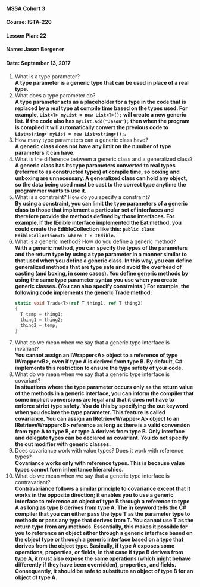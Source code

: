#### MSSA Cohort 3
#### Course: ISTA-220
#### Lesson Plan: 22
#### Name: Jason Bergener
#### Date: September 13, 2017

1. What is a type parameter?  
**A type parameter is a generic type that can be used in place of a real type.**
1. What does a type parameter do?  
**A type parameter acts as a placeholder for a type in the code that is replaced by a real type at compile time based on the types used. For example, `List<T> myList = new List<T>();` will create a new generic list. If the code also has `myList.Add("Jason");` then when the program is compiled it will automatically convert the previous code to `List<string> myList = new List<string>();`.**
1. How many type parameters can a generic class have?  
**A generic class does not have any limit on the number of type parameters it can have.**
1. What is the difference between a generic class and a generalized class?  
**A generic class has its type parameters converted to real types (referred to as constructed types) at compile time, so boxing and unboxing are unnecessary. A generalized class can hold any object, so the data being used must be cast to the correct type anytime the programmer wants to use it.**
1. What is a constraint? How do you specify a constraint?  
**By using a constraint, you can limit the type parameters of a generic class to those that implement a particular set of interfaces and therefore provide the methods defined by those interfaces. For example, if the IEdible interface implemented the Eat method, you could create the EdibleCollection like this: `public class EdibleCollection<T> where T : IEdible`.**
1. What is a generic method? How do you define a generic method?  
**With a generic method, you can specify the types of the parameters and the return type by using a type parameter in a manner similar to that used when you define a generic class. In this way, you can define generalized methods that are type safe and avoid the overhead of casting (and boxing, in some cases). You define generic methods by using the same type parameter syntax you use when you create generic classes. (You can also specify constraints.) For example, the following code implements the generic Trade method:**
    ```csharp
    static void Trade<T>(ref T thing1, ref T thing2)
    {
      T temp = thing1;
      thing1 = thing2;
      thing2 = temp;
    }
    ```
1. What do we mean when we say that a generic type interface is invariant?  
**You cannot assign an IWrapper\<A> object to a reference of type IWrapper\<B>, even if type A is derived from type B. By default, C# implements this restriction to ensure the type safety of your code.**
1. What do we mean when we say that a generic type interface is covariant?  
**In situations where the type parameter occurs only as the return value of the methods in a generic interface, you can inform the compiler that some implicit conversions are legal and that it does not have to enforce strict type safety. You do this by specifying the out keyword when you declare the type parameter. This feature is called covariance. You can assign an IRetrieveWrapper\<A> object to an IRetrieveWrapper\<B> reference as long as there is a valid conversion from type A to type B, or type A derives from type B. Only interface and delegate types can be declared as covariant. You do not specify the out modifier with generic classes.**
1. Does covariance work with value types? Does it work with reference types?  
**Covariance works only with reference types. This is because value types cannot form inheritance hierarchies.**
1. What do we mean when we say that a generic type interface is contravariant?  
**Contravariance follows a similar principle to covariance except that it works in the opposite direction; it enables you to use a generic interface to reference an object of type B through a reference to type A as long as type B derives from type A. The in keyword tells the C# compiler that you can either pass the type T as the parameter type to methods or pass any type that derives from T. You cannot use T as the return type from any methods. Essentially, this makes it possible for you to reference an object either through a generic interface based on the object type or through a generic interface based on a type that derives from the object type. Basically, if type A exposes some operations, properties, or fields, in that case if type B derives from type A, it must also expose the same operations (which might behave differently if they have been overridden), properties, and fields. Consequently, it should be safe to substitute an object of type B for an object of type A.**